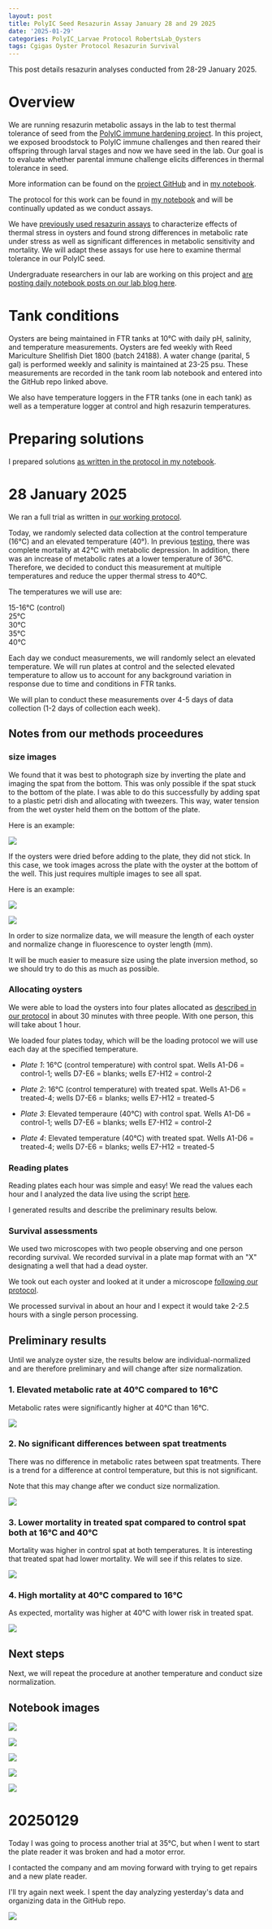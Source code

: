```yaml
---
layout: post
title: PolyIC Seed Resazurin Assay January 28 and 29 2025
date: '2025-01-29'
categories: PolyIC_Larvae Protocol RobertsLab_Oysters
tags: Cgigas Oyster Protocol Resazurin Survival
---
```


This post details resazurin analyses conducted from 28-29 January 2025. 

# Overview 

We are running resazurin metabolic assays in the lab to test thermal tolerance of seed from the [PolyIC immune hardening project](https://github.com/RobertsLab/polyIC-larvae). In this project, we exposed broodstock to PolyIC immune challenges and then reared their offspring through larval stages and now we have seed in the lab. Our goal is to evaluate whether parental immune challenge elicits differences in thermal tolerance in seed.  

More information can be found on the [project GitHub](https://github.com/RobertsLab/polyIC-larvae) and in [my notebook](https://ahuffmyer.github.io/ASH_Putnam_Lab_Notebook/categoryview/#polyic-larvae).   

The protocol for this work can be found in [my notebook](https://ahuffmyer.github.io/ASH_Putnam_Lab_Notebook/Resazurin-Metabolic-Assays-Protocol-for-PolyIC-Seed-Testing/) and will be continually updated as we conduct assays.  

We have [previously used resazurin assays](https://ahuffmyer.github.io/ASH_Putnam_Lab_Notebook/Resazurin-data-analysis-and-size-normalization-for-10K-seed-project/) to characterize effects of thermal stress in oysters and found strong differences in metabolic rate under stress as well as significant differences in metabolic sensitivity and mortality. We will adapt these assays for use here to examine thermal tolerance in our PolyIC seed.  

Undergraduate researchers in our lab are working on this project and [are posting daily notebook posts on our lab blog here](https://genefish.wordpress.com/).  

# Tank conditions 

Oysters are being maintained in FTR tanks at 10°C with daily pH, salinity, and temperature measurements. Oysters are fed weekly with Reed Mariculture Shellfish Diet 1800 (batch 24188). A water change (parital, 5 gal) is performed weekly and salinity is maintained at 23-25 psu. These measurements are recorded in the tank room lab notebook and entered into the GitHub repo linked above.  

We also have temperature loggers in the FTR tanks (one in each tank) as well as a temperature logger at control and high resazurin temperatures.  

# Preparing solutions 

I prepared solutions [as written in the protocol in my notebook](https://ahuffmyer.github.io/ASH_Putnam_Lab_Notebook/Resazurin-Metabolic-Assays-Protocol-for-PolyIC-Seed-Testing/).  

# 28 January 2025 

We ran a full trial as written in [our working protocol](https://ahuffmyer.github.io/ASH_Putnam_Lab_Notebook/Resazurin-Metabolic-Assays-Protocol-for-PolyIC-Seed-Testing/).  

Today, we randomly selected data collection at the control temperature (16°C) and an elevated temperature (40°). In previous [testing](https://ahuffmyer.github.io/ASH_Putnam_Lab_Notebook/PolyIC-Seed-Resazurin-Assay-Testing/), there was complete mortality at 42°C with metabolic depression. In addition, there was an increase of metabolic rates at a lower temperature of 36°C. Therefore, we decided to conduct this measurement at multiple temperatures and reduce the upper thermal stress to 40°C.  

The temperatures we will use are:  

15-16°C (control)   
25°C  
30°C  
35°C  
40°C  

Each day we conduct measurements, we will randomly select an elevated temperature. We will run plates at control and the selected elevated temperature to allow us to account for any background variation in response due to time and conditions in FTR tanks.   

We will plan to conduct these measurements over 4-5 days of data collection (1-2 days of collection each week).  

## Notes from our methods proceedures 

### size images 

We found that it was best to photograph size by inverting the plate and imaging the spat from the bottom. This was only possible if the spat stuck to the bottom of the plate. I was able to do this successfully by adding spat to a plastic petri dish and allocating with tweezers. This way, water tension from the wet oyster held them on the bottom of the plate.  

Here is an example:  

![](https://github.com/AHuffmyer/ASH_Putnam_Lab_Notebook/blob/master/images/NotebookImages/oysters/analysis/20250128/size.jpg?raw=true) 

If the oysters were dried before adding to the plate, they did not stick. In this case, we took images across the plate with the oyster at the bottom of the well. This just requires multiple images to see all spat.  

Here is an example:  

![](https://github.com/RobertsLab/polyIC-larvae/blob/main/data/resazurin/images/20250128/plate2/IMG_8765.jpeg?raw=true)  

![](https://github.com/RobertsLab/polyIC-larvae/blob/main/data/resazurin/images/20250128/plate2/IMG_8766.jpeg?raw=true)  

In order to size normalize data, we will measure the length of each oyster and normalize change in fluorescence to oyster length (mm).  

It will be much easier to measure size using the plate inversion method, so we should try to do this as much as possible.  

### Allocating oysters 

We were able to load the oysters into four plates allocated as [described in our protocol](https://ahuffmyer.github.io/ASH_Putnam_Lab_Notebook/Resazurin-Metabolic-Assays-Protocol-for-PolyIC-Seed-Testing/) in about 30 minutes with three people. With one person, this will take about 1 hour.   

We loaded four plates today, which will be the loading protocol we will use each day at the specified temperature.  

- *Plate 1*: 16°C (control temperature) with control spat. Wells A1-D6 = control-1; wells D7-E6 = blanks; wells E7-H12 = control-2

- *Plate 2*: 16°C (control temperature) with treated spat. Wells A1-D6 = treated-4; wells D7-E6 = blanks; wells E7-H12 = treated-5

- *Plate 3*: Elevated temperaure (40°C) with control spat. Wells A1-D6 = control-1; wells D7-E6 = blanks; wells E7-H12 = control-2 

- *Plate 4*: Elevated temperature (40°C) with treated spat. Wells A1-D6 = treated-4; wells D7-E6 = blanks; wells E7-H12 = treated-5

### Reading plates 

Reading plates each hour was simple and easy! We read the values each hour and I analyzed the data live using the script [here](https://github.com/RobertsLab/polyIC-larvae/blob/main/scripts/resazurin/resazurin-analysis.Rmd).  

I generated results and describe the preliminary results below.  

### Survival assessments 

We used two microscopes with two people observing and one person recording survival. We recorded survival in a plate map format with an "X" designating a well that had a dead oyster.  

We took out each oyster and looked at it under a microscope [following our protocol](https://ahuffmyer.github.io/ASH_Putnam_Lab_Notebook/Resazurin-Metabolic-Assays-Protocol-for-PolyIC-Seed-Testing/).    

We processed survival in about an hour and I expect it would take 2-2.5 hours with a single person processing.  

## Preliminary results 

Until we analyze oyster size, the results below are individual-normalized and are therefore preliminary and will change after size normalization.  

### 1. Elevated metabolic rate at 40°C compared to 16°C 

Metabolic rates were significantly higher at 40°C than 16°C.  

![](https://github.com/AHuffmyer/ASH_Putnam_Lab_Notebook/blob/master/images/NotebookImages/oysters/analysis/20250128/metabolism_temperature.png?raw=true)

### 2. No significant differences between spat treatments 

There was no difference in metabolic rates between spat treatments. There is a trend for a difference at control temperature, but this is not significant.  

Note that this may change after we conduct size normalization.  

![](https://github.com/AHuffmyer/ASH_Putnam_Lab_Notebook/blob/master/images/NotebookImages/oysters/analysis/20250128/metabolism_treatment.png?raw=true)

### 3. Lower mortality in treated spat compared to control spat both at 16°C and 40°C 

Mortality was higher in control spat at both temperatures. It is interesting that treated spat had lower mortality. We will see if this relates to size.  

![](https://github.com/AHuffmyer/ASH_Putnam_Lab_Notebook/blob/master/images/NotebookImages/oysters/analysis/20250128/mortality_treatment.png?raw=true)

### 4. High mortality at 40°C compared to 16°C  

As expected, mortality was higher at 40°C with lower risk in treated spat.  

![](https://github.com/AHuffmyer/ASH_Putnam_Lab_Notebook/blob/master/images/NotebookImages/oysters/analysis/20250128/mortality_temperature.png?raw=true)

## Next steps 

Next, we will repeat the procedure at another temperature and conduct size normalization.  

## Notebook images 

![](https://github.com/AHuffmyer/ASH_Putnam_Lab_Notebook/blob/master/images/NotebookImages/oysters/analysis/20250128/nb1.jpg?raw=true)

![](https://github.com/AHuffmyer/ASH_Putnam_Lab_Notebook/blob/master/images/NotebookImages/oysters/analysis/20250128/nb2.jpg?raw=true)  

![](https://github.com/AHuffmyer/ASH_Putnam_Lab_Notebook/blob/master/images/NotebookImages/oysters/analysis/20250128/nb3.jpg?raw=true)  

![](https://github.com/AHuffmyer/ASH_Putnam_Lab_Notebook/blob/master/images/NotebookImages/oysters/analysis/20250128/nb4.jpg?raw=true)  

![](https://github.com/AHuffmyer/ASH_Putnam_Lab_Notebook/blob/master/images/NotebookImages/oysters/analysis/20250128/nb5.jpg?raw=true)

# 20250129  

Today I was going to process another trial at 35°C, but when I went to start the plate reader it was broken and had a motor error.  

I contacted the company and am moving forward with trying to get repairs and a new plate reader.  

I'll try again next week. I spent the day analyzing yesterday's data and organizing data in the GitHub repo.  

![](https://github.com/AHuffmyer/ASH_Putnam_Lab_Notebook/blob/master/images/NotebookImages/oysters/analysis/20250128/nb6.jpg?raw=true)

